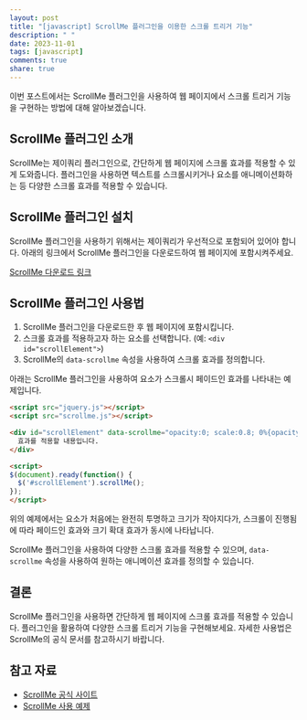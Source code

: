 ```yaml
---
layout: post
title: "[javascript] ScrollMe 플러그인을 이용한 스크롤 트리거 기능"
description: " "
date: 2023-11-01
tags: [javascript]
comments: true
share: true
---
```


이번 포스트에서는 ScrollMe 플러그인을 사용하여 웹 페이지에서 스크롤 트리거 기능을 구현하는 방법에 대해 알아보겠습니다.

## ScrollMe 플러그인 소개

ScrollMe는 제이쿼리 플러그인으로, 간단하게 웹 페이지에 스크롤 효과를 적용할 수 있게 도와줍니다. 플러그인을 사용하면 텍스트를 스크롤시키거나 요소를 애니메이션화하는 등 다양한 스크롤 효과를 적용할 수 있습니다.

## ScrollMe 플러그인 설치

ScrollMe 플러그인을 사용하기 위해서는 제이쿼리가 우선적으로 포함되어 있어야 합니다. 아래의 링크에서 ScrollMe 플러그인을 다운로드하여 웹 페이지에 포함시켜주세요.

[ScrollMe 다운로드 링크](https://scrollme.nckprsn.com/)

## ScrollMe 플러그인 사용법

1. ScrollMe 플러그인을 다운로드한 후 웹 페이지에 포함시킵니다.
2. 스크롤 효과를 적용하고자 하는 요소를 선택합니다. (예: `<div id="scrollElement">`)
3. ScrollMe의 `data-scrollme` 속성을 사용하여 스크롤 효과를 정의합니다.

아래는 ScrollMe 플러그인을 사용하여 요소가 스크롤시 페이드인 효과를 나타내는 예제입니다.

```html
<script src="jquery.js"></script>
<script src="scrollme.js"></script>

<div id="scrollElement" data-scrollme="opacity:0; scale:0.8; 0%{opacity:0; scale:0.8;} 100%{opacity:1; scale:1;}">
  효과를 적용할 내용입니다.
</div>

<script>
$(document).ready(function() {
  $('#scrollElement').scrollMe();
});
</script>
```

위의 예제에서는 요소가 처음에는 완전히 투명하고 크기가 작아지다가, 스크롤이 진행됨에 따라 페이드인 효과와 크기 확대 효과가 동시에 나타납니다.

ScrollMe 플러그인을 사용하여 다양한 스크롤 효과를 적용할 수 있으며, `data-scrollme` 속성을 사용하여 원하는 애니메이션 효과를 정의할 수 있습니다.

## 결론

ScrollMe 플러그인을 사용하면 간단하게 웹 페이지에 스크롤 효과를 적용할 수 있습니다. 플러그인을 활용하여 다양한 스크롤 트리거 기능을 구현해보세요. 자세한 사용법은 ScrollMe의 공식 문서를 참고하시기 바랍니다.

## 참고 자료

- [ScrollMe 공식 사이트](https://scrollme.nckprsn.com/)
- [ScrollMe 사용 예제](https://scrollme.nckprsn.com/examples)